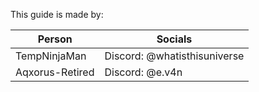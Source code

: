 This guide is made by:

| Person       | Socials                      |
| ------------ | ---------------------------- |
| TempNinjaMan | Discord: @whatisthisuniverse |
| Aqxorus-Retired     | Discord: @e.v4n              |
